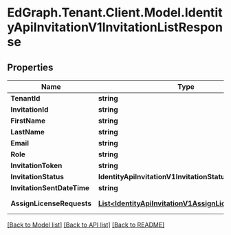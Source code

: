 # EdGraph.Tenant.Client.Model.IdentityApiInvitationV1InvitationListResponse

## Properties

Name | Type | Description | Notes
------------ | ------------- | ------------- | -------------
**TenantId** | **string** |  | [optional] 
**InvitationId** | **string** |  | [optional] 
**FirstName** | **string** |  | [optional] 
**LastName** | **string** |  | [optional] 
**Email** | **string** |  | [optional] 
**Role** | **string** |  | [optional] 
**InvitationToken** | **string** |  | [optional] 
**InvitationStatus** | **IdentityApiInvitationV1InvitationStatus** |  | [optional] 
**InvitationSentDateTime** | **string** |  | [optional] 
**AssignLicenseRequests** | [**List&lt;IdentityApiInvitationV1AssignLicenseRequest&gt;**](IdentityApiInvitationV1AssignLicenseRequest.md) |  | [optional] [readonly] 

[[Back to Model list]](../README.md#documentation-for-models) [[Back to API list]](../README.md#documentation-for-api-endpoints) [[Back to README]](../README.md)

